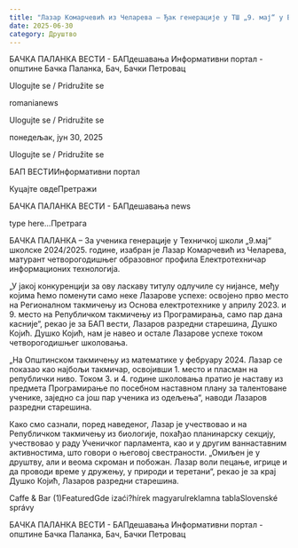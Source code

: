 ```yaml
---
title: "Лазар Комарчевић из Челарева – Ђак генерације у ТШ „9. мај“ у Бачкој Паланци"
date: 2025-06-30
category: Друштво
---
```


БАЧКА ПАЛАНКА ВЕСТИ - БАПдешавања Информативни портал - општине Бачка Паланка, Бач, Бачки Петровац

Ulogujte se / Pridružite se

romanianews

Ulogujte se / Pridružite se

понедељак, јун 30, 2025

Ulogujte se / Pridružite se

БАП ВЕСТИИнформативни портал

Куцајте овдеПретражи

БАЧКА ПАЛАНКА ВЕСТИ - БАПдешавања news

type here...Претрага

БАЧКА ПАЛАНКА – За ученика генерације у Техничкој школи „9.мај“ школске 2024/2025. године, изабран је Лазар Комарчевић из Челарева, матурант четворогодишњег образовног профила Електротехничар информационих технологија.

„У јакој конкуренцији за ову ласкаву титулу одлучиле су нијансе, међу којима ћемо поменути само неке Лазарове успехе: освојено прво место на Регионалном такмичењу из Основа електротехнике у априлу 2023. и 9. место на Републичком такмичењу из Програмирања, само пар дана касније“, рекао је за БАП вести, Лазаров разредни старешина, Душко Којић.
Душко Којић, нам је навео и остале Лазарове успехе током четворогодишњег школовања.


„На Општинском такмичењу из математике у фебруару 2024. Лазар се показао као најбољи такмичар, освојивши 1. место и пласман на републички ниво. Током 3. и 4. године школовања пратио је наставу из предмета Програмирање по посебном наставном плану за талентоване ученике, заједно са још пар ученика из одељења“, наводи Лазаров разредни старешина.


Како смо сазнали, поред наведеног, Лазар је учествовао и на Републичком такмичењу из биологије, похађао планинарску секцију, учествовао у раду Ученичког парламента, као и у другим ваннаставним активностима, што говори о његовој свестраности.
„Омиљен је у друштву, али и веома скроман и побожан. Лазар воли пецање, игрице и да проводи време у дружењу, у природи и теретани“, рекао је за крај Душко Којић, Лазаров разредни старешина.

Caffe & Bar (1)FeaturedGde izaći?hírek magyarulreklamna tablaSlovenské správy

БАЧКА ПАЛАНКА ВЕСТИ - БАПдешавања Информативни портал - општине Бачка Паланка, Бач, Бачки Петровац
